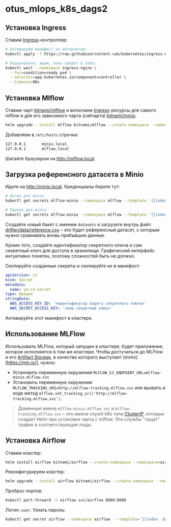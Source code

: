 # otus_mlops_k8s_dags2

## Установка Ingress

Ставим [Ingress](https://kubernetes.io/docs/concepts/services-networking/ingress/)-контроллер:

```bash
# Активируем манифест из интернетов;
kubectl apply -f https://raw.githubusercontent.com/kubernetes/ingress-nginx/main/deploy/static/provider/kind/deploy.yaml

# Опционально: ждем, пока придет в себя;
kubectl wait --namespace ingress-nginx \
  --for=condition=ready pod \
  --selector=app.kubernetes.io/component=controller \
  --timeout=90s
```

## Установка Mlflow

Ставим чарт [bitnami/mlflow](https://artifacthub.io/packages/helm/bitnami/mlflow) и включаем [Ingress](https://kubernetes.io/docs/concepts/services-networking/ingress/#the-ingress-resource)-ресурсы для самого mlflow и для его зависимого чарта (сабчарта) [bitnami/minio](https://artifacthub.io/packages/helm/bitnami/minio).

```bash
helm upgrade --install mlflow bitnami/mlflow --create-namespace --namespace=mlflow --set tracking.auth.enabled=false --set tracking.service.type=ClusterIP --set tracking.ingress.enabled=true --set minio.ingress.enabled=true
```

Добавляем в `/etc/hosts` строчки:

```bash
127.0.0.1       minio.local
127.0.0.1       mlflow.local
```

Шагайте браузером на http://mlflow.local. 

## Загрузка референсного датасета в Minio

Идите на http://minio.local. Креденциалы берите тут:

```bash
# Логин для minio
kubectl get secrets mlflow-minio --namespace mlflow --template '{{index .data "root-user"}}' | base64 -d

# Пароль для minio
kubectl get secrets mlflow-minio --namespace mlflow --template '{{index .data "root-password"}}' | base64 -d
```

Создайте новый бакет с именем `datasets` и загрузите внутрь файл [drifter/data/reference.csv](drifter/data/reference.csv) – это будет референсный датасет, с которым нужно сравнивать вновь прибывшие данные.

Кроме того, создайте идентификатор секретного ключа и сам секретный ключ для доступа в хранилище. Графический интерфейс интуитивно понятен, поэтому сложностей быть не должно. 

Скопируйте созданные секреты и скопируйте их в манифест:

```yaml
apiVersion: v1
kind: Secret
metadata:
  name: ya-s3-secret
type: Opaque
stringData:
  AWS_ACCESS_KEY_ID: '<идентификатор вашего секретного ключа>'
  AWS_SECRET_ACCESS_KEY: '<ваш секретный ключ>'
```

Активируйте этот манифест в кластере. 

## Использование MLFlow

Использовать MLFlow, который запущен в кластере, будет приложение, которое исполняется в том же кластере. Чтобы достучаться до MLFlow и его [Artifact Storage](https://mlflow.org/docs/latest/tracking/artifacts-stores.html), в качестве которого выступает (minio)[https://min.io/], нужно:

* Установить переменную окружения `MLFLOW_S3_ENDPOINT_URL=mlflow-minio.mlflow.svc`
* Установить переменную окружения `MLFLOW_TRACKING_URI=http://mlflow-tracking.mlflow.svc` или вызвать в коде метод `mlflow.set_tracking_uri('http://mlflow-tracking.mlflow.svc')`.

> Доменные имена `mlflow-minio.mlflow.svc` и `mlflow-tracking.mlflow.svc` – это имена служб k8s типа [ClusterIP](https://kubernetes.io/docs/concepts/services-networking/service/#type-clusterip), которые создает Helm при установке чарта с mlflow. Эти службы "тащат" трафик в соответствующие поды. 

## Установка Airflow

Ставим кластер:

```bash
helm install airflow bitnami/airflow --create-namespace --namespace=airflow
```

Реконфигурируем кластер:

```bash
helm upgrade --install airflow bitnami/airflow --create-namespace --namespace=airflow -f values.yaml
```

Проброс портов:

```bash
kubectl port-forward -n airflow svc/airflow 8080:8080
```

Логин: `user`. Узнать пароль:

```bash
kubectl get secret airflow --namespace airflow  --template='{{index .data "airflow-password"}}' | base64 -d
```